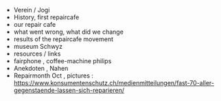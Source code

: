 - Verein / Jogi
- History, first repaircafe
- our repair cafe
- what went wrong, what did we change
- results of the repaircafe movement
- museum Schwyz
- resources / links
- fairphone , coffee-machine philips
- Anekdoten , Nahen 
- Repairmonth Oct , pictures : https://www.konsumentenschutz.ch/medienmitteilungen/fast-70-aller-gegenstaende-lassen-sich-reparieren/

